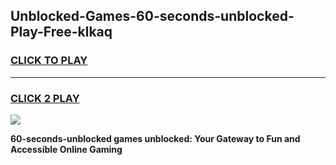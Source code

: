 
## Unblocked-Games-60-seconds-unblocked-Play-Free-klkaq
<h3>
<a href="https://premium76.site?title=60-seconds-unblocked&ref=23A">CLICK TO PLAY</a></h3>
<hr>

<h3>
<a href="https://premium76.site?title=60-seconds-unblocked&ref=23A">CLICK 2 PLAY</a>
  
</h3>

<a href="https://premium76.site?title=60-seconds-unblocked&ref=23A"><img src="https://clearcache.store/games.png"></a>


**60-seconds-unblocked games unblocked: Your Gateway to Fun and Accessible Online Gaming**

